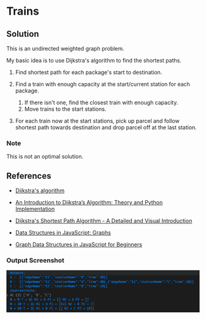 # Trains

## Solution

This is an undirected weighted graph problem.

My basic idea is to use Dijkstra's algorithm to find the shortest paths.

1. Find shortest path for each package's start to destination.
2. Find a train with enough capacity at the start/current station for each package.

    1. If there isn't one, find the closest train with enough capacity.
    2. Move trains to the start stations.

3. For each train now at the start stations, pick up parcel and follow shortest path towards destination and drop parcel off at the last station.

### Note

This is not an optimal solution.

## References

-   [Dijkstra's algorithm](https://en.wikipedia.org/wiki/Dijkstra%27s_algorithm)

-   [An Introduction to Dijkstra’s Algorithm: Theory and Python Implementation](https://python.plainenglish.io/dijkstras-algorithm-theory-and-python-implementation-c1135402c321)

-   [Dijkstra's Shortest Path Algorithm - A Detailed and Visual Introduction](https://www.freecodecamp.org/news/dijkstras-shortest-path-algorithm-visual-introduction/)

-   [Data Structures in JavaScript: Graphs](https://betterprogramming.pub/basic-interview-data-structures-in-javascript-graphs-3f9118aeb078)

-   [Graph Data Structures in JavaScript for Beginners](https://adrianmejia.com/data-structures-for-beginners-graphs-time-complexity-tutorial/#:~:text=A%20graph%20is%20a%20data,edges%20connected%20to%20a%20vertex.)

### Output Screenshot

![Output](/assets/output.png?raw=true "Optional Title")
